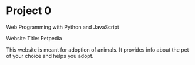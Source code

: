 # Project 0

Web Programming with Python and JavaScript

Website Title: Petpedia

This website is meant for adoption of animals.
It provides info about the pet of your choice and helps you adopt.
